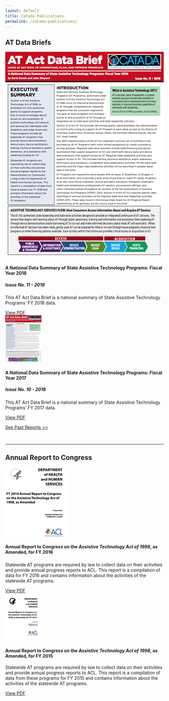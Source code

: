 ```yaml
---
layout: default
title: Catada Publications
permalink: /catada-publications/
---
```

<div class="container">
	<h2 class="block-heading"><span>AT Data Briefs</span></h2>
	<div class="row">
		<div class="col-md-6 d-flex">
			<div class="card bg-light">
				<div class="card-body">
					<div class="row">
						<div class="col-md-3">
							<div class="image ">
								<img class="img-fluid"
									src="/assets/catada_pub_thumbs/ATAP 2019_F_th.png"
									alt="Card image" />
							</div>
						</div>
						<div class="col-md-9">
							<div class="content">
								<h4 class="card-title">
									A National Data Summary of State Assistive Technology Programs: Fiscal Year 2018
								</h4>
								<h5 class="card-subtitle mb-2 text-muted">Issue No. 11 - 2019</h5>
								<p class="card-text">This AT Act Data Brief is a national summary of State Assistive Technology Programs’ FY 2018 data.
								</p>
								<a href="/assets/files/ATAP 2019_F.pdf" class="btn btn-primary">View
									PDF</a>
							</div>
						</div>
					</div>
				</div>
			</div>
		</div>
	<div class="col-md-6 d-flex">
			<div class="card bg-light">
				<div class="card-body">
					<div class="row">
						<div class="col-md-3">
							<div class="image ">
								<img class="img-fluid"
									src="/assets/catada_pub_thumbs/AT_Report_FY17_FinalAccessible_thumb.jpg"
									alt="Card image" />
							</div>
						</div>
						<div class="col-md-9">
							<div class="content">
								<h4 class="card-title">
									A National Data Summary of State Assistive Technology Programs: Fiscal Year 2017
								</h4>
								<h5 class="card-subtitle mb-2 text-muted">Issue No. 10 - 2018</h5>
								<p class="card-text">This AT Act Data Brief is a national summary of State Assistive
									Technology Programs’ FY 2017 data.
								</p>
								<a href="/assets/files/AT_Report_FY17_FinalAccessible.pdf" class="btn btn-primary">View
									PDF</a>
							</div>
						</div>
					</div>
				</div>
			</div>
		</div>
	</div>
	<p><a class="float-right" href="/publications-archive">See Past Reports >></a></p>
	<br />
	<hr />
	<h2 class="block-heading"><span>Annual Report to Congress</span></h2>
	<div class="row">
		<div class="col-md-6 d-flex">
			<div class="card bg-light">
				<div class="card-body">
					<div class="row">
						<div class="col-md-3">
							<div class="image">
								<img class="img-fluid" src="/assets/Annual-Report-to-Congress-FY16-thumb.png"
									alt="Card image" />
							</div>
						</div>
						<div class="col-md-9">
							<div class="content">
								<h4 class="card-title">
									Annual Report to Congress on the <em>Assistive Technology Act of 1998</em>, as
									Amended, for FY 2016
								</h4>
								<h5 class="card-subtitle mb-2 text-muted"></h5>
								<p class="card-text">Statewide AT programs are required by law to collect data on their
									activities and provide annual progress reports to ACL. This report is a compilation
									of data for FY 2016 and contains information about the activities of the statewide
									AT programs.
								</p>
								<a href="/assets/files/Annual-Report-to-Congress-FY16.pdf" class="btn btn-primary">View
									PDF</a>
							</div>
						</div>
					</div>
				</div>
			</div>
		</div>
		<div class="col-md-6 d-flex">
			<div class="card bg-light">
				<div class="card-body">
					<div class="row">
						<div class="col-md-3">
							<div class="image">
								<img class="img-fluid"
									src="/assets/catada_pub_thumbs/ATReport_to_congressFY15_6_14_thumb.jpg"
									alt="Card image" />
							</div>
						</div>
						<div class="col-md-9">
							<div class="content">
								<h4 class="card-title">
									Annual Report to Congress on the <em>Assistive Technology Act of 1998</em>, as
									Amended, for FY 2015
								</h4>
								<p class="card-text">Statewide AT programs are required by law to collect data on their
									activities and provide annual progress reports to ACL. This report is a compilation
									of data from these programs for FY 2015 and contains information about the
									activities of the statewide AT programs.
								</p>
								<a href="/assets/files/AT_Report_to_Congress_Final.pdf" class="btn btn-primary">View
									PDF</a>
							</div>
						</div>
					</div>
				</div>
			</div>
		</div>
	</div>
</div>
